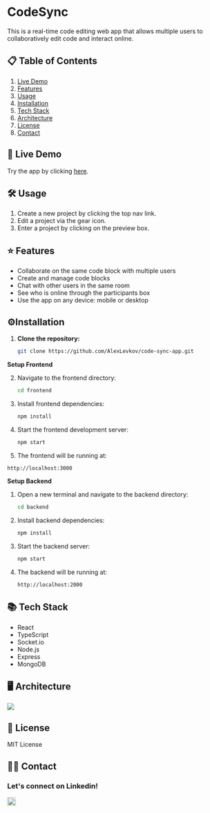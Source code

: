 # CodeSync

This is a real-time code editing web app that allows multiple users to collaboratively edit code and interact online.

## 📋 Table of Contents

1. [Live Demo](#-live-demo)
2. [Features](#-features)
3. [Usage](#-usage)
4. [Installation](#-installation)
5. [Tech Stack](#-tech-stack)
6. [Architecture](#-architecture)
7. [License](#-license)
8. [Contact](#-contact)
   
## 🚀 Live Demo

Try the app by clicking [here](https://codesync.alexlevkov.com/).
## 🛠️ Usage

1. Create a new project by clicking the top nav link.
2. Edit a project via the gear icon.
3. Enter a project by clicking on the preview box.

## ⭐ Features

- Collaborate on the same code block with multiple users 
- Create and manage code blocks
- Chat with other users in the same room
- See who is online through the participants box
- Use the app on any device: mobile or desktop

## ⚙️Installation

1. **Clone the repository:**
   ```bash
   git clone https://github.com/AlexLevkov/code-sync-app.git
    ```
**Setup Frontend**

2. Navigate to the frontend directory:
   ```bash
   cd frontend
   ```
3. Install frontend dependencies:
   ```bash
   npm install
   ```
4. Start the frontend development server:
   ```bash
   npm start
   ```
5. The frontend will be running at:
```bash
http://localhost:3000
```
**Setup Backend**

1. Open a new terminal and navigate to the backend directory:
   ```bash
   cd backend
   ```
2. Install backend dependencies:
   ```bash
   npm install
   ```
3. Start the backend server:
   ```bash
   npm start
   ```
3. The backend will be running at:
   ```bash
   http://localhost:2000
   ```

## 📚 Tech Stack

- React
- TypeScript
- Socket.io
- Node.js
- Express
- MongoDB
  
## 🖥️ Architecture

<img src="https://raw.githubusercontent.com/AlexLevkov/code-sync-app/main/Diagram.png" />

## 📃 License
MIT License

## 🙋‍♂️ Contact
<h3 align="left">Let's connect on Linkedin!</h3>
<a href="https://www.linkedin.com/in/alex-levkov/" target="blank">
<img align="center" src="https://raw.githubusercontent.com/rahuldkjain/github-profile-readme-generator/master/src/images/icons/Social/linked-in-alt.svg" alt="https://www.linkedin.com/in/alex-levkov/" height="20" width="20" /> 
</a>
